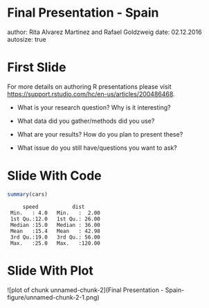 Final Presentation - Spain
========================================================
author: Rita Alvarez Martinez and Rafael Goldzweig
date: 02.12.2016
autosize: true

First Slide
========================================================

For more details on authoring R presentations please visit <https://support.rstudio.com/hc/en-us/articles/200486468>.

- What is your research question? Why is it interesting?

- What data did you gather/methods did you use?

- What are your results? How do you plan to present these?

- What issue do you still have/questions you want to ask?

Slide With Code
========================================================


```r
summary(cars)
```

```
     speed           dist       
 Min.   : 4.0   Min.   :  2.00  
 1st Qu.:12.0   1st Qu.: 26.00  
 Median :15.0   Median : 36.00  
 Mean   :15.4   Mean   : 42.98  
 3rd Qu.:19.0   3rd Qu.: 56.00  
 Max.   :25.0   Max.   :120.00  
```

Slide With Plot
========================================================

![plot of chunk unnamed-chunk-2](Final Presentation - Spain-figure/unnamed-chunk-2-1.png)
